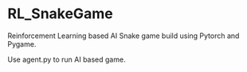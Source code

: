 # RL_SnakeGame
Reinforcement Learning based AI Snake game build using Pytorch and Pygame.

Use agent.py to run AI based game.
